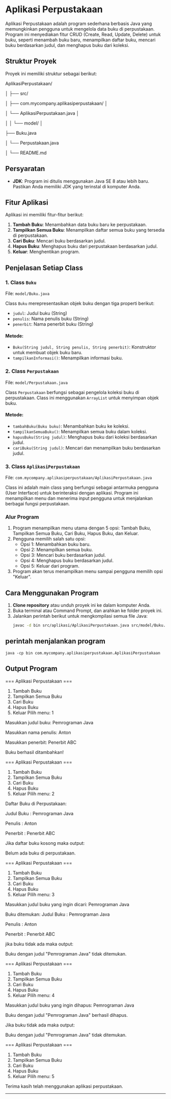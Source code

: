 # Aplikasi Perpustakaan

Aplikasi Perpustakaan adalah program sederhana berbasis Java yang memungkinkan pengguna untuk mengelola data buku di perpustakaan. Program ini menyediakan fitur CRUD (Create, Read, Update, Delete) untuk buku, seperti menambah buku baru, menampilkan daftar buku, mencari buku berdasarkan judul, dan menghapus buku dari koleksi.

## Struktur Proyek
Proyek ini memiliki struktur sebagai berikut:

AplikasiPerpustakaan/ 

│ ├── src/

│ ├── com.mycompany.aplikasiperpustakaan/ │ 

│ └── AplikasiPerpustakaan.java │ 

│ │ └── model/ │ 

├── Buku.java 

│ └── Perpustakaan.java 

│ └── README.md

## Persyaratan
- **JDK**: Program ini ditulis menggunakan Java SE 8 atau lebih baru. Pastikan Anda memiliki JDK yang terinstal di komputer Anda.

## Fitur Aplikasi
Aplikasi ini memiliki fitur-fitur berikut:

1. **Tambah Buku**: Menambahkan data buku baru ke perpustakaan.
2. **Tampilkan Semua Buku**: Menampilkan daftar semua buku yang tersedia di perpustakaan.
3. **Cari Buku**: Mencari buku berdasarkan judul.
4. **Hapus Buku**: Menghapus buku dari perpustakaan berdasarkan judul.
5. **Keluar**: Menghentikan program.

## Penjelasan Setiap Class
### 1. Class `Buku`
File: `model/Buku.java`

Class `Buku` merepresentasikan objek buku dengan tiga properti berikut:
- `judul`: Judul buku (String)
- `penulis`: Nama penulis buku (String)
- `penerbit`: Nama penerbit buku (String)

#### Metode:
- `Buku(String judul, String penulis, String penerbit)`: Konstruktor untuk membuat objek buku baru.
- `tampilkanInformasi()`: Menampilkan informasi buku.

### 2. Class `Perpustakaan`
File: `model/Perpustakaan.java`

Class `Perpustakaan` berfungsi sebagai pengelola koleksi buku di perpustakaan. Class ini menggunakan `ArrayList` untuk menyimpan objek buku.

#### Metode:
- `tambahBuku(Buku buku)`: Menambahkan buku ke koleksi.
- `tampilkanSemuaBuku()`: Menampilkan semua buku dalam koleksi.
- `hapusBuku(String judul)`: Menghapus buku dari koleksi berdasarkan judul.
- `cariBuku(String judul)`: Mencari dan menampilkan buku berdasarkan judul.

### 3. Class `AplikasiPerpustakaan`
File: `com.mycompany.aplikasiperpustakaan/AplikasiPerpustakaan.java`

Class ini adalah main class yang berfungsi sebagai antarmuka pengguna (User Interface) untuk berinteraksi dengan aplikasi. Program ini menampilkan menu dan menerima input pengguna untuk menjalankan berbagai fungsi perpustakaan.

### Alur Program
1. Program menampilkan menu utama dengan 5 opsi: Tambah Buku, Tampilkan Semua Buku, Cari Buku, Hapus Buku, dan Keluar.
2. Pengguna memilih salah satu opsi:
   - Opsi 1: Menambahkan buku baru.
   - Opsi 2: Menampilkan semua buku.
   - Opsi 3: Mencari buku berdasarkan judul.
   - Opsi 4: Menghapus buku berdasarkan judul.
   - Opsi 5: Keluar dari program.
3. Program akan terus menampilkan menu sampai pengguna memilih opsi "Keluar".

## Cara Menggunakan Program
1. **Clone repository** atau unduh proyek ini ke dalam komputer Anda.
2. Buka terminal atau Command Prompt, dan arahkan ke folder proyek ini.
3. Jalankan perintah berikut untuk mengkompilasi semua file Java:
   ```bash
   javac -d bin src/aplikasi/AplikasiPerpustakaan.java src/model/Buku.java src/model/Perpustakaan.java

## perintah menjalankan program

`java -cp bin com.mycompany.aplikasiperpustakaan.AplikasiPerpustakaan`

## Output Program
=== Aplikasi Perpustakaan ===
1. Tambah Buku
2. Tampilkan Semua Buku
3. Cari Buku
4. Hapus Buku
5. Keluar
Pilih menu: 1

Masukkan judul buku: Pemrograman Java

Masukkan nama penulis: Anton

Masukkan penerbit: Penerbit ABC

Buku berhasil ditambahkan!

=== Aplikasi Perpustakaan ===
1. Tambah Buku
2. Tampilkan Semua Buku
3. Cari Buku
4. Hapus Buku
5. Keluar
Pilih menu: 2

Daftar Buku di Perpustakaan:

Judul Buku   : Pemrograman Java

Penulis      : Anton

Penerbit     : Penerbit ABC

Jika daftar buku kosong maka output:

Belum ada buku di perpustakaan.

=== Aplikasi Perpustakaan ===
1. Tambah Buku
2. Tampilkan Semua Buku
3. Cari Buku
4. Hapus Buku
5. Keluar
Pilih menu: 3

Masukkan judul buku yang ingin dicari: Pemrograman Java

Buku ditemukan:
Judul Buku   : Pemrograman Java

Penulis      : Anton

Penerbit     : Penerbit ABC

jika buku tidak ada maka output:

Buku dengan judul "Pemrograman Java" tidak ditemukan.

=== Aplikasi Perpustakaan ===
1. Tambah Buku
2. Tampilkan Semua Buku
3. Cari Buku
4. Hapus Buku
5. Keluar
Pilih menu: 4

Masukkan judul buku yang ingin dihapus: Pemrograman Java

Buku dengan judul "Pemrograman Java" berhasil dihapus.

Jika buku tidak ada maka output:

Buku dengan judul "Pemrograman Java" tidak ditemukan.

=== Aplikasi Perpustakaan ===
1. Tambah Buku
2. Tampilkan Semua Buku
3. Cari Buku
4. Hapus Buku
5. Keluar
Pilih menu: 5

Terima kasih telah menggunakan aplikasi perpustakaan.

-------------------------
